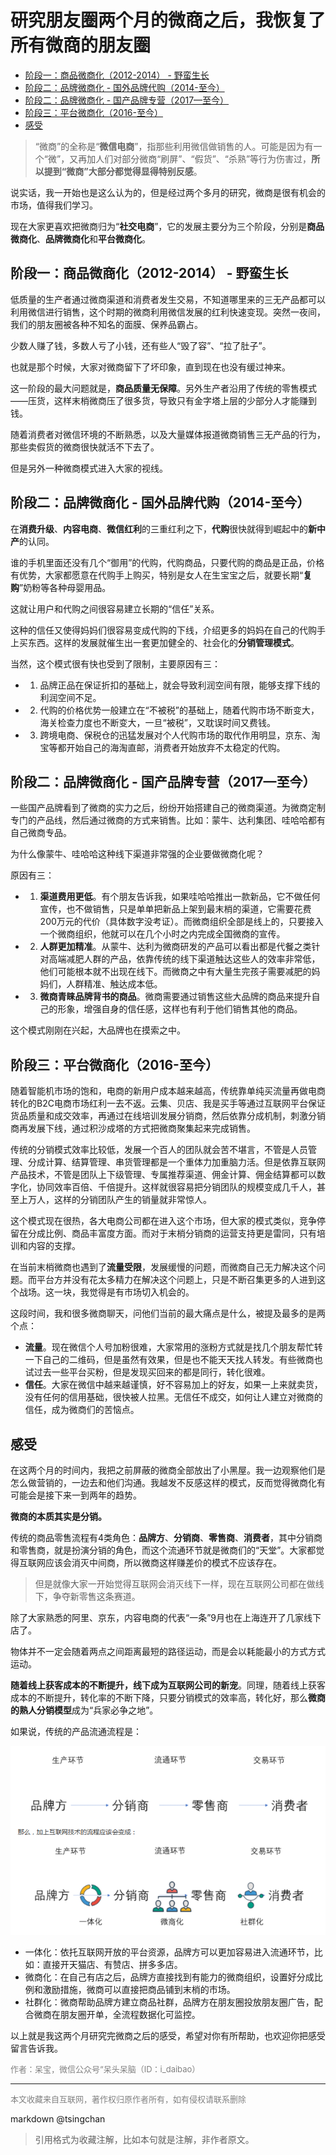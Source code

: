 研究朋友圈两个月的微商之后，我恢复了所有微商的朋友圈
================================


- [阶段一：商品微商化（2012-2014） - 野蛮生长](#阶段一商品微商化2012-2014---野蛮生长)
- [阶段二：品牌微商化 - 国外品牌代购（2014-至今）](#阶段二品牌微商化---国外品牌代购2014-至今)
- [阶段二：品牌微商化 - 国产品牌专营（2017—至今）](#阶段二品牌微商化---国产品牌专营2017至今)
- [阶段三：平台微商化（2016-至今）](#阶段三平台微商化2016-至今)
- [感受](#感受)



> “微商”的全称是“**微信电商**”，指那些利用微信做销售的人。可能是因为有一个“微”，又再加人们对部分微商“刷屏”、“假货”、“杀熟”等行为伤害过，**所以提到“微商”大部分都觉得显得特别反感**。

说实话，我一开始也是这么认为的，但是经过两个多月的研究，微商是很有机会的市场，值得我们学习。

现在大家更喜欢把微商归为“**社交电商**”，它的发展主要分为三个阶段，分别是**商品微商化**、**品牌微商化**和**平台微商化**。

## 阶段一：商品微商化（2012-2014） - 野蛮生长

低质量的生产者通过微商渠道和消费者发生交易，不知道哪里来的三无产品都可以利用微信进行销售，这个时期的微商利用微信发展的红利快速变现。突然一夜间，我们的朋友圈被各种不知名的面膜、保养品霸占。

少数人赚了钱，多数人亏了小钱，还有些人“毁了容”、“拉了肚子”。

也就是那个时候，大家对微商留下了坏印象，直到现在也没有缓过神来。

这一阶段的最大问题就是，**商品质量无保障**。另外生产者沿用了传统的零售模式——压货，这样末梢微商压了很多货，导致只有金字塔上层的少部分人才能赚到钱。

随着消费者对微信环境的不断熟悉，以及大量媒体报道微商销售三无产品的行为，那些卖假货的微商很快就活不下去了。

但是另外一种微商模式进入大家的视线。

## 阶段二：品牌微商化 - 国外品牌代购（2014-至今）

在**消费升级**、**内容电商**、**微信红利**的三重红利之下，**代购**很快就得到崛起中的**新中产**的认同。

谁的手机里面还没有几个“御用”的代购，代购商品，只要代购的商品是正品，价格有优势，大家都愿意在代购手上购买，特别是女人在生宝宝之后，就要长期“**复购**”奶粉等各种母婴用品。

这就让用户和代购之间很容易建立长期的“信任”关系。

这种的信任又使得妈妈们很容易变成代购的下线，介绍更多的妈妈在自己的代购手上买东西。这样的发展就催生出一套更加健全的、社会化的**分销管理模式**。

当然，这个模式很有快也受到了限制，主要原因有三：

- 1. 品牌正品在保证折扣的基础上，就会导致利润空间有限，能够支撑下线的利润空间不足。
- 2. 代购的价格优势一般建立在“不被税”的基础上，随着代购市场不断变大，海关检查力度也不断变大，一旦“被税”，又耽误时间又费钱。
- 3. 跨境电商、保税仓的迅猛发展对个人代购市场的取代作用明显，京东、淘宝等都开始自己的海淘直邮，消费者开始放弃不太稳定的代购。

## 阶段二：品牌微商化 - 国产品牌专营（2017—至今）

一些国产品牌看到了微商的实力之后，纷纷开始搭建自己的微商渠道。为微商定制专门的产品线，然后通过微商的方式来销售。比如：蒙牛、达利集团、哇哈哈都有自己微商专品。

为什么像蒙牛、哇哈哈这种线下渠道非常强的企业要做微商化呢？

原因有三：

- 1. **渠道费用更低**。有个朋友告诉我，如果哇哈哈推出一款新品，它不做任何宣传，也不做销售，只是单单把新品上架到最末梢的渠道，它需要花费200万元的代价（具体数字没考证）。而微商组织全部是线上的，只要接入一个微商组织，他就可以在几个小时之内完成全国微商的宣传。
- 2. **人群更加精准**。从蒙牛、达利为微商研发的产品可以看出都是代餐之类针对高端减肥人群的产品，依靠传统的线下渠道触达这些人的效率非常低，他们可能根本就不出现在线下。而微商之中有大量生完孩子需要减肥的妈妈们，人群精准、触达成本低。
- 3. **微商青睐品牌背书的商品**。微商需要通过销售这些大品牌的商品来提升自己的形象，增强自身的信任感，这样也有利于他们销售其他的商品。

这个模式刚刚在兴起，大品牌也在摸索之中。

## 阶段三：平台微商化（2016-至今）

随着智能机市场的饱和，电商的新用户成本越来越高，传统靠单纯买流量再做电商转化的B2C电商市场红利一去不返。云集、贝店、我是买手等通过互联网平台保证货品质量和成交效率，再通过在线培训发展分销商，然后依靠分成机制，刺激分销商再发展下线，通过积沙成塔的方式把微商聚集起来完成销售。

传统的分销模式效率比较低，发展一个百人的团队就会苦不堪言，不管是人员管理、分成计算、结算管理、串货管理都是一个重体力加重脑力活。但是依靠互联网产品技术，不管是团队上下级管理、专属推荐渠道、佣金计算、佣金结算都可以数字化，协同效率百倍、千倍提升。这样就很容易把分销团队的规模变成几千人，甚至上万人，这样的分销团队产生的销量就非常惊人。

这个模式现在很热，各大电商公司都在进入这个市场，但大家的模式类似，竞争停留在分成比例、商品丰富度方面。而对于末梢分销商的运营支持更是雷同，只有培训和内容的支撑。

在当前末梢微商也遇到了**流量受限**，发展缓慢的问题，而微商自己无力解决这个问题。而平台方并没有花太多精力在解决这个问题上，只是不断召集更多的人进到这个战场。这一块，我觉得是有市场切入机会的。

这段时间，我和很多微商聊天，问他们当前的最大痛点是什么，被提及最多的是两个点：

- **流量**。现在微信个人号加粉很难，大家常用的涨粉方式就是找几个朋友帮忙转一下自己的二维码，但是虽然有效果，但是也不能天天找人转发。有些微商也试过去一些平台买粉，但是发现买回来的都是同行，转化很难。
- **信任**。大家在微信中越来越谨慎，好不容易加上的好友，如果一上来就卖货，没有任何的信用基础，很快被人拉黑。无信任不成交，如何让人建立对微商的信任，成为微商们的苦恼点。


## 感受

在这两个月的时间内，我把之前屏蔽的微商全部放出了小黑屋。我一边观察他们是怎么做营销的，一边去和他们沟通。我越发不反感这样的模式，反而觉得微商化有可能会是接下来一到两年的趋势。

**微商的本质其实是分销。**

传统的商品零售流程有4类角色：**品牌方**、**分销商**、**零售商**、**消费者**，其中分销商和零售商，就是扮演分销的角色，而这个流通环节就是微商们的“天堂”。大家都觉得互联网应该会消灭中间商，所以微商这样赚差价的模式不应该存在。

> 但是就像大家一开始觉得互联网会消灭线下一样，现在互联网公司都在做线下，争夺新零售这条赛道。

除了大家熟悉的阿里、京东，内容电商的代表“一条”9月也在上海连开了几家线下店了。

物体并不一定会随着两点之间距离最短的路径运动，而是会以耗能最小的方式方式运动。

**随着线上获客成本的不断提升，线下成为互联网公司的新宠**。同理，随着线上获客成本的不断提升，转化率的不断下降，只要分销模式的效率高，转化好，那么**微商的熟人分销模型**成为“兵家必争之地”。

如果说，传统的产品流通流程是：

![研究了两个月的微商之后，我恢复了所有微商的朋友圈](/image/2019/weishang-01.png)

- 一体化：依托互联网开放的平台资源，品牌方可以更加容易进入流通环节，比如：直接开天猫店、有赞店、拼多多店。
- 微商化：在自己有店之后，品牌方直接找到有能力的微商组织，设置好分成比例和激励措施，微商可以直接把商品铺到末梢的市场。
- 社群化：微商帮助品牌方建立商品社群，品牌方在朋友圈投放朋友圈广告，配合微商在朋友圈开单，全流程数据化可监控。

以上就是我这两个月研究完微商之后的感受，希望对你有所帮助，也欢迎你把感受留言告诉我。

<font size=2 color=grey>作者：呆宝，微信公众号“呆头呆脑（ID：i\_daibao）</font>


----
<font size=2 color='grey'>本文收藏来自互联网，著作权归原作者所有，如有侵权请联系删除</font>

markdown @tsingchan 

> 引用格式为收藏注解，比如本句就是注解，非作者原文。
